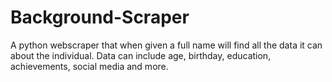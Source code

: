 # Background-Scraper
A python webscraper that when given a full name will find all the data it can about the individual. Data can include age, birthday, education, achievements, social media and more.
